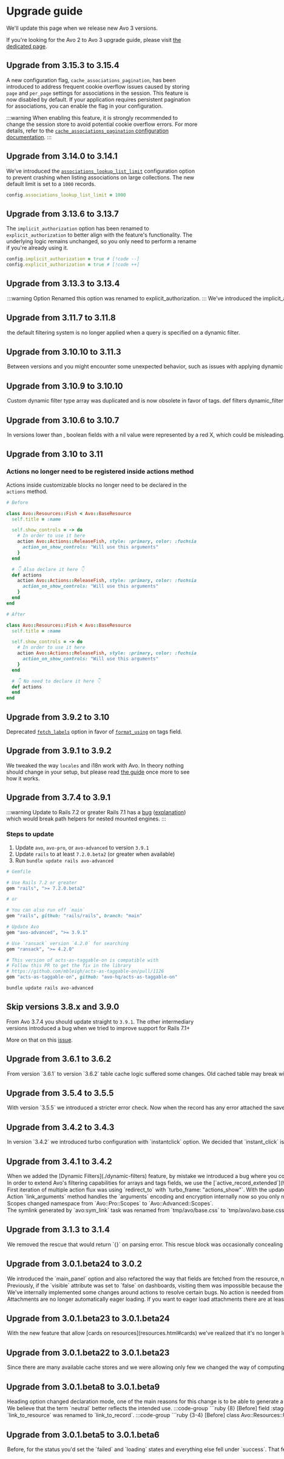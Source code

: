 # Upgrade guide

We'll update this page when we release new Avo 3 versions.

If you're looking for the Avo 2 to Avo 3 upgrade guide, please visit [the dedicated page](./avo-2-avo-3-upgrade).
## Upgrade from 3.15.3 to 3.15.4

A new configuration flag, `cache_associations_pagination`, has been introduced to address frequent cookie overflow issues caused by storing `page` and `per_page` settings for associations in the session. This feature is now disabled by default. If your application requires persistent pagination for associations, you can enable the flag in your configuration.

:::warning
When enabling this feature, it is strongly recommended to change the session store to avoid potential cookie overflow errors. For more details, refer to the [`cache_associations_pagination` configuration documentation](./customization.html#cache_associations_pagination).
:::

## Upgrade from 3.14.0 to 3.14.1

We’ve introduced the [`associations_lookup_list_limit`](customization.html#associations_lookup_list_limit) configuration option to prevent crashing when listing associations on large collections. The new default limit is set to a `1000` records.

```ruby
config.associations_lookup_list_limit = 1000
```

## Upgrade from 3.13.6 to 3.13.7

The `implicit_authorization` option has been renamed to `explicit_authorization` to better align with the feature's functionality. The underlying logic remains unchanged, so you only need to perform a rename if you're already using it.

```ruby
config.implicit_authorization = true # [!code --]
config.explicit_authorization = true # [!code ++]
```


## Upgrade from 3.13.3 to 3.13.4

<Option name="`implicit_authorization`">

:::warning Option Renamed
<VersionReq version="3.13.7" /> this option was renamed to `explicit_authorization`.
:::

We’ve introduced the [`implicit_authorization`](authorization.html#explicit_authorization) configuration option to enhance the security of your applications. This option allows you to define how missing policy classes or methods are handled. When set to `true`, any action without an explicitly defined policy will automatically be denied, ensuring that unprotected actions are not unintentionally accessible. This new behavior offers a more secure approach for authorization.

For new applications, [`implicit_authorization`](authorization.html#explicit_authorization) is enabled by default, but existing applications will retain the legacy behavior (`false`), allowing missing policies or methods to authorize actions. We encourage you to adopt this new setting by enabling [`implicit_authorization`](authorization.html#explicit_authorization), as it provides greater control over your authorization flow and reduces the risk of unauthorized access due to missing policies. Before enabling it, be sure to review your policy classes to ensure all necessary methods are defined, preventing any unintended access restrictions.

We highly recommend taking a moment to read through the entire [`implicit_authorization`](authorization.html#explicit_authorization) documentation section before making any changes. Understanding this feature is crucial to ensuring your application's security and functionality, so don’t skip it!
</Option>


## Upgrade from 3.11.7 to 3.11.8
<Option name="Dynamic filters query">

<VersionReq version="3.11.8" /> the default filtering system is no longer applied when a `query` is specified on a dynamic filter.

</Option>

## Upgrade from 3.10.10 to 3.11.3
<Option name="Unexpected behavior">
Between versions <Version version="3.10.10" /> and <Version version="3.11.2" /> you might encounter some unexpected behavior, such as issues with applying dynamic filters or duplicated flash messages. This occurs specifically when the cookie that stores the sidebar status (open/close) is missing.

However, if the browser already has this cookie from a previous interaction, the issue does not occur.This issue is resolved <VersionReq version="3.11.3" />, so we recommend updating directly to that version.
</Option>

## Upgrade from 3.10.9 to 3.10.10
<Option name="Array filter">

Custom dynamic filter type `array` was duplicated and is now obsolete in favor of `tags`.

```ruby
def filters
  dynamic_filter :the_filter,
    type: :array # [!code --]
    type: :tags # [!code ++]
```
</Option>

## Upgrade from 3.10.6 to 3.10.7
<Option name="Boolean field">

In versions lower than <Version version="3.10.6" />, boolean fields with a `nil` value were represented by a red X, which could be misleading. <VersionReq version="3.10.7" /> when a boolean field has a `nil` value, it is displayed with a dash (`—`) instead of a red X.
</Option>

<!-- ## Rails 8 support -->

## Upgrade from 3.10 to 3.11

### Actions no longer need to be registered inside actions method

Actions inside customizable blocks no longer need to be declared in the `actions` method.

```ruby
# Before

class Avo::Resources::Fish < Avo::BaseResource
  self.title = :name

  self.show_controls = -> do
    # In order to use it here
    action Avo::Actions::ReleaseFish, style: :primary, color: :fuchsia, arguments: {
      action_on_show_controls: "Will use this arguments"
    }
  end

  # 👇 Also declare it here 👇
  def actions
    action Avo::Actions::ReleaseFish, style: :primary, color: :fuchsia, arguments: {
      action_on_show_controls: "Will use this arguments"
    }
  end
end

# After

class Avo::Resources::Fish < Avo::BaseResource
  self.title = :name

  self.show_controls = -> do
    # In order to use it here
    action Avo::Actions::ReleaseFish, style: :primary, color: :fuchsia, arguments: {
      action_on_show_controls: "Will use this arguments"
    }
  end

  # 👇 No need to declare it here 👇
  def actions
  end
end
```

## Upgrade from 3.9.2 to 3.10
Deprecated [`fetch_labels`](fields/tags#fetch_labels) option in favor of [`format_using`](fields/tags#format_using) on tags field.

## Upgrade from 3.9.1 to 3.9.2

We tweaked the way `locales` and i18n work with Avo.
In theory nothing should change in your setup, but please read [the guide](./i18n) once more to see how it works.

## Upgrade from 3.7.4 to 3.9.1

:::warning Update to Rails 7.2 or greater
Rails 7.1 has a [bug](https://github.com/rails/rails/issues/51910) ([explanation](https://github.com/avo-hq/avo/issues/2844)) which would break path helpers for nested mounted engines.
:::

### Steps to update

1. Update `avo`, `avo-pro`, or `avo-advanced` to version `3.9.1`
2. Update `rails` to at least `7.2.0.beta2` (or greater when available)
3. Run `bundle update rails avo-advanced`

```ruby
# Gemfile

# Use Rails 7.2 or greater
gem "rails", ">= 7.2.0.beta2"

# or

# You can also run off `main`
gem "rails", github: "rails/rails", branch: "main"

# Update Avo
gem "avo-advanced", ">= 3.9.1"

# Use `ransack` version `4.2.0` for searching
gem "ransack", ">= 4.2.0"

# This version of acts-as-taggable-on is compatible with
# Follow this PR to get the fix in the library
# https://github.com/mbleigh/acts-as-taggable-on/pull/1126
gem "acts-as-taggable-on", github: "avo-hq/acts-as-taggable-on"
```

```bash
bundle update rails avo-advanced
```

## Skip versions 3.8.x and 3.9.0

From Avo 3.7.4 you should update straight to `3.9.1`.
The other intermediary versions introduced a bug when we tried to improve support for Rails 7.1+

More on that on this [issue](https://github.com/avo-hq/avo/issues/2844).

## Upgrade from 3.6.1 to 3.6.2

<Option name="Cache">
From version `3.6.1` to version `3.6.2` table cache logic suffered some changes. Old cached table may break with this change, we recommend to clear cache on production after upgrade (`Rails.cache.clear`).

Versions `3.6.2` / `3.6.3` have some issues around cache, we recommend to upgrade directly to `3.6.4`.
</Option>

## Upgrade from 3.5.4 to 3.5.5
<Option name="Record errors">
With version `3.5.5` we introduced a stricter error check. Now when the record has any error attached the save action will fail automatically. This allow you to do things like:

```ruby
before_update do
  if validation_fail?
    errors.add(:field_id, "Error message")
  end
end
```

</Option>

## Upgrade from 3.4.2 to 3.4.3
<Option name="`turbo` configuration">
In version `3.4.2` we introduced turbo configuration with `instantclick` option. We decided that `instant_click` is a more appropriate name.

```ruby
config.turbo = {
  instantclick: true  # [!code --]
  instant_click: true # [!code ++]
}
```
</Option>

## Upgrade from 3.4.1 to 3.4.2
<Option name="Basic Filters URL param changed to `encoded_filters`">
When we added the [Dynamic Filters](./dynamic-filters) feature, by mistake we introduced a bug where you couldn't use the [Basic](./basic-filters) and [Dynamic Filters](./dynamic-filters) together because they are both using the `filters` URL param.

This is not what we intended.

To fix this we are changing the URL param of the Basic Filters from `filters` to `encoded_filters` so now you can have a URL with both filters.

```md
# Before
https://example.com/avo/resources/users?filters[first_name][contains][]=Jason&page=1&filters=eyJBdm86OkZpbHRlcnM6OklzQWRtaW4iOlsiYWRtaW5zIl19

# After
https://example.com/avo/resources/users?filters[first_name][contains][]=Jason&page=1&encoded_filters=eyJBdm86OkZpbHRlcnM6OklzQWRtaW4iOlsiYWRtaW5zIl19
```
### What to do?

If you have hardcoded links where you reference the `filters` param, change that to `encoded_filters`.
These links might be in Tools, Resource Tools, Menu Items, or regular view partials (yes, basically anywhere you might have added them 🫤).

A quick search through your codebase should reveal them.
</Option>

<Option name="Add `active_record_extended` gem to your `Gemfile`">
In order to extend Avo's filtering capabilities for arrays and tags fields, we use the [`active_record_extended`](https://github.com/GeorgeKaraszi/ActiveRecordExtended) gem.

This gem uses postgres and was breaking for those who use any other database like `sqlite`.

If you want to keep `Contained in` option on arrays and tags filters you should include the `active_record_extended` gem to your `Gemfile`.
</Option>

<Option name="Multiple action flux">
First iteration of multiple action flux was using `redirect_to` with `turbo_frame: "actions_show"`. With the update to turbo 8 the redirect was giving some troubles and we decided that is time to improve this experience with a proper response type, [`navigate_to_action`](actions.html#navigate_to_action).

If you have a multiple action flux implemented with `redirect_to` you should change it to [`navigate_to_action`](actions.html#navigate_to_action).
</Option>

<Option name="Action `link_arguments` method">
Action `link_arguments` method handles the `arguments` encoding and encryption internally now so you only need to pass the `arguments` as a hash and the returned `path` will already include the encoded arguments.

```ruby{20,21,22,23,25}
field :name,
  as: :text,
  filterable: true,
  name: "name (click to edit)",
  only_on: :index do

  arguments = Base64.encode64 Avo::Services::EncryptionService.encrypt( # [!code --]
    message: {                                                          # [!code --]
      cities: Array[resource.record.id],                                # [!code --]
      render_name: true                                                 # [!code --]
    },                                                                  # [!code --]
    purpose: :action_arguments                                          # [!code --]
  )                                                                     # [!code --]

  arguments = {                                                         # [!code ++]
    cities: Array[resource.record.id],                                  # [!code ++]
    render_name: true                                                   # [!code ++]
  }                                                                     # [!code ++]

  path, data = Avo::Actions::City::Update.link_arguments(
    resource: resource,
    arguments: arguments
  )

  link_to resource.record.name, path, data: data
end
</Option>

<Option name="`resource.record` or `record` as `nil` on visibility blocks">
You may notice that `resource.record == nil` on some visibility blocks. That happens when evaluating the field visibility to render header columns. On index, there is no record.

This is a consequence of a bug fix where `resource.record` was wrongly storing the last record of the index table.

Check [this discussion](https://github.com/avo-hq/avo/issues/2544) for more details
</Option>

## Upgrade from 3.3.0 to 3.4.0

Ruby 3.0 is end-of-life and we pushed some code that only works with Ruby 3.1.

## Upgrade from 3.2.2 to 3.3.0
<Option name="`may_download_file` deprecated">
Actions now fully operate with turbo leading to the deprecation of `may_download_file` option. It can be safely removed from all actions.
</Option>

<Option name="Status field `failed_when` and `loading_when` default to and empty array">
We found [some issues](https://github.com/avo-hq/avo/pull/2316) with declaring defaults to `failed_when` and `loading_when` field options so we are now defaulting them to empty arrays.

If you need that behavior back, add it to your fields.

```ruby{3,4}
field :status,
  as: :status,
  failed_when: [:failed],
  loading_when: [:waiting, :running]
```
</Option>

<Option name="Scopes namespace change">
Scopes changed namespace from `Avo::Pro::Scopes` to `Avo::Advanced::Scopes`.
</Option>

<Option name="TailwindCSS integration">
The symlink generated by `avo:sym_link` task was renamed from `tmp/avo/base.css` to `tmp/avo/avo.base.css`. If your application has the TailwindCSS integration generated before Avo `3.3.0` you should replace `@import '../../../../tmp/avo/base.css';` with `'../../../../tmp/avo/avo.base.css';` in `app/assets/stylesheets/avo/avo.tailwind.css`.

```css
/* app/assets/stylesheets/avo/avo.tailwind.css */

@import '../../../../tmp/avo/base.css'; // [!code --]
@import '../../../../tmp/avo/avo.base.css'; // [!code ++]
```
</Option>

## Upgrade from 3.1.3 to 3.1.4

<Option name="`Avo::Filters::BaseFilter.decode_filters`">
We removed the rescue that would return `{}` on parsing error. This rescue block was occasionally concealing pertinent errors. Ensure that when invoking `Avo::Filters::BaseFilter.decode_filters` the argument is not `nil` and has been encoded using the `Avo::Filters::BaseFilter.encode_filters` method.
</Option>

## Upgrade from 3.0.1.beta24 to 3.0.2

<Option name="Sidebar should be declared inside a panel">
We introduced the `main_panel` option and also refactored the way that fields are fetched from the resource, now we allow multiple sidebars per panel but each sidebar should be defined inside a `panel` or `main_panel` block.

We suggest to read [panels](resource-panels) and [sidebars](resource-sidebar) sections for more information and to be aware of the new possibilities.
</Option>

<Option name="Dashboards visibility and authorization">
Previously, if the `visible` attribute was set to `false` on dashboards, visiting them was impossible because the controller would trigger a "Not found" error. In cases where `authorize` returned `false`, the controller would block access but still keep the dashboard visible.

This behavior has been enhanced. Now, even if `visible` is set to `false`, the dashboard remains accessible but won't appear in the menu. Additionally, if `authorize` returns `false`, the dashboards are now hidden.
</Option>

<Option name="Actions">
We've internally implemented some changes around actions to resolve certain bugs. No action is needed from your end, but if you happen to notice any anomalies in the actions flow, please get in touch with us so we can address them promptly. Thank you.
</Option>

<Option name="Attachments eager load">

Attachments are no longer automatically eager loading. If you want to eager load attachments there are at least two ways:

### Use [`self.includes`](resources.html#self_includes) option

```ruby
class Avo::Resources::PhotoComment < Avo::BaseResource
  self.includes = [:user, [photo_attachment: :blob]]

  def fields
    field :user, as: :belongs_to
    field :photo, as: :file, is_image: true
  end
```

### Use [`self.index_query`](customization.html#custom-scope-for-index-page) option
```ruby
class Avo::Resources::Product < Avo::BaseResource
   self.index_query = -> {
    query.includes image_attachment: :blob
  }

  def fields
    field :image, as: :file, is_image: true
  end
```

</Option>

## Upgrade from 3.0.1.beta23 to 3.0.1.beta24

<Option name="Cards">
With the new feature that allow [cards on resources](resources.html#cards)  we've realized that it's no longer logical to retain cards within the `Dashboard` namespace scope. Consequently, each card is now located within the `Avo::Cards` namespace.

```ruby
# Before
class Avo::Cards::AmountRaised < Avo::Dashboards::MetricCard
class Avo::Cards::ExampleAreaChart < Avo::Dashboards::ChartkickCard
class Avo::Cards::ExampleBarChart < Avo::Dashboards::ChartkickCard
# ...

# After
class Avo::Cards::AmountRaised < Avo::Cards::MetricCard
class Avo::Cards::ExampleAreaChart < Avo::Cards::ChartkickCard
class Avo::Cards::ExampleBarChart < Avo::Cards::ChartkickCard
# ...

```
</Option>


## Upgrade from 3.0.1.beta22 to 3.0.1.beta23
<Option name="Caching">
Since there are many available cache stores and we were allowing only few we changed the way of computing the cache store to be used by Avo.

One of our concerns was to maintain the status quo, but if you notice any caching issues there is a new configurable option [`config.cache_store`](cache#custom-selection) that allows you to tell Avo what `cache_store` to use.

Check [cache page](cache) for more details.
</Option>

## Upgrade from 3.0.1.beta8 to 3.0.1.beta9
<Option name="Heading as field">
Heading option changed declaration mode, one of the main reasons for this change is to be able to generate a clear `data-field-id` on the DOM

For more information about `heading` field syntax check [`heading` field's documentation](./fields/heading).
:::code-group
```ruby [Before]
heading "personal information"
heading "contact"
heading '<div class="underline uppercase font-bold">DEV</div>', as_html: true
```

```ruby [After]
field :personal_information, as: :heading       # data-field-id == "personal_information"
field :heading, as: :heading, label: "Contact"  # data-field-id == "heading"
field :dev, as: :heading, as_html: true, label: '<div class="underline uppercase font-bold">DEV</div>'
```
:::
</Option>

<Option name="Badge field `secondary` option renamed to `neutral`">
We believe that the term `neutral` better reflects the intended use.
:::code-group
```ruby {8} [Before]
field :stage,
  as: :badge,
  options: {
    info: [:discovery, :idea],
    success: :done,
    warning: "on hold",
    danger: :cancelled,
    secondary: :drafting
  }
```

```ruby {8} [After]
field :stage,
  as: :badge,
  options: {
    info: [:discovery, :idea],
    success: :done,
    warning: "on hold",
    danger: :cancelled,
    neutral: :drafting
  }
```
:::
</Option>

<Option name="Rename `link_to_resource` to `link_to_record`">
`link_to_resource` was renamed to `link_to_record`.
:::code-group
```ruby {3-4} [Before]
class Avo::Resources::User < Avo::BaseResource
  def fields
    field :id, as: :id, link_to_resource: true
    field :email, as: :gravatar, link_to_resource: true
  end
end
```

```ruby {3-4} [After]
class Avo::Resources::User < Avo::BaseResource
  def fields
    field :id, as: :id, link_to_record: true
    field :email, as: :gravatar, link_to_record: true
  end
end
```
</Option>

## Upgrade from 3.0.1.beta5 to 3.0.1.beta6

<Option name="The status field changed behavior">
Before, for the status you'd set the `failed` and `loading` states and everything else fell under `success`. That felt unnatural. We needed a `neutral` state.
Now we changed the field so you'll set the `failed`, `loading`, and `success` values and the rest fall under `neutral`.

```ruby
# Before
field :status,
  as: :status,
  failed_when: :failed,
  loading_when: :loading

# After
field :status,
  as: :status,
  failed_when: :failed,
  loading_when: :loading
  success_when: :deployed # specify the success state
```
</Option>
